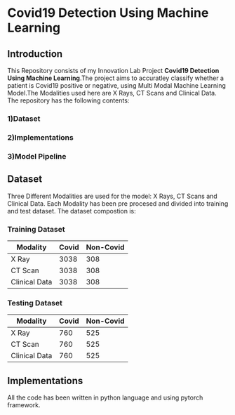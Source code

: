 # Covid19 Detection Using Machine Learning
## Introduction
This Repository consists of my Innovation Lab Project **Covid19 Detection Using Machine Learning**.The project aims to accuratley classify whether a patient is  Covid19 positive or negative, using Multi Modal Machine Learning Model.The Modalities used here are X Rays, CT Scans and Clinical Data. The repository has the following contents:
### 1)Dataset
### 2)Implementations
### 3)Model Pipeline

## Dataset
Three Different Modalities are used for the model: X Rays, CT Scans and Clinical Data. Each Modality has been pre procesed and divided into training and test dataset.
The dataset compostion is:<br>
### Training Dataset

| Modality      |   Covid  | Non-Covid |
|---------------|----------|---------- |
| X Ray         |   3038   |    308    |
| CT Scan       |   3038   |    308    |
| Clinical Data |   3038   |    308    |

### Testing Dataset

| Modality      |   Covid  | Non-Covid |
|---------------|----------|---------- |
| X Ray         |   760    |    525    |
| CT Scan       |   760    |    525    |
| Clinical Data |   760    |    525    |

## Implementations
All the code has been written in python language and using pytorch framework.









 
 
